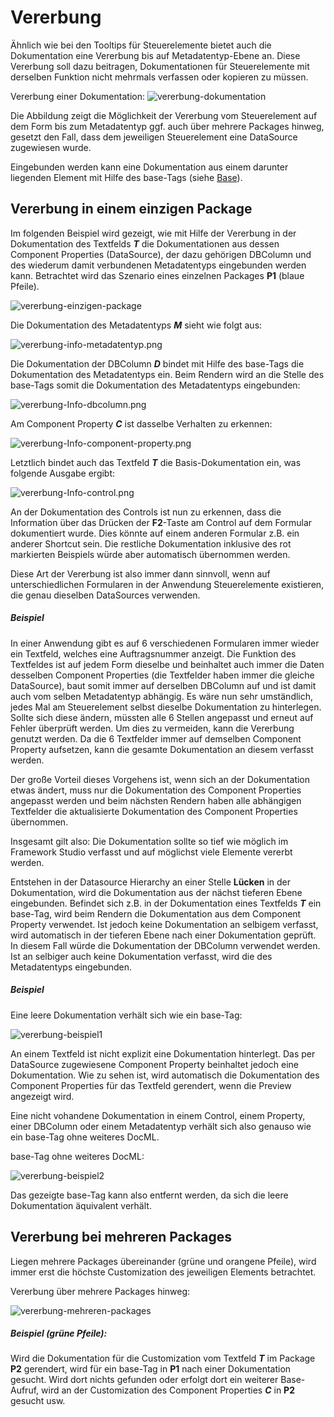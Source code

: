 # Vererbung

Ähnlich wie bei den Tooltips für Steuerelemente bietet auch die Dokumentation eine Vererbung bis auf Metadatentyp-Ebene an. Diese Vererbung soll dazu beitragen, Dokumentationen für Steuerelemente mit derselben Funktion nicht mehrmals verfassen oder kopieren zu müssen.

Vererbung einer Dokumentation:
![vererbung-dokumentation](media/vererbung-dokumentation.png)

Die Abbildung zeigt die Möglichkeit der Vererbung vom Steuerelement auf dem Form bis zum Metadatentyp ggf. auch über mehrere Packages hinweg, gesetzt den Fall, dass dem jeweiligen Steuerelement eine DataSource zugewiesen wurde.

Eingebunden werden kann eine Dokumentation aus einem darunter liegenden Element mit Hilfe des base-Tags (siehe [Base](./docml.md#base)).

## Vererbung in einem einzigen Package

Im folgenden Beispiel wird gezeigt, wie mit Hilfe der Vererbung in der Dokumentation des Textfelds ***T*** die Dokumentationen aus dessen Component Properties (DataSource), der dazu gehörigen DBColumn und des wiederum damit verbundenen Metadatentyps eingebunden werden kann. Betrachtet wird das Szenario eines einzelnen Packages **P1** (blaue Pfeile).

![vererbung-einzigen-package](media/vererbung-einzigen-package.png)

Die Dokumentation des Metadatentyps ***M*** sieht wie folgt aus:

![vererbung-info-metadatentyp.png](media/vererbung-info-metadatentyp.png)

Die Dokumentation der DBColumn ***D*** bindet mit Hilfe des base-Tags die Dokumentation des Metadatentyps ein. Beim Rendern wird an die Stelle des base-Tags somit die Dokumentation des Metadatentyps eingebunden:

![vererbung-Info-dbcolumn.png](media/vererbung-Info-dbcolumn.png)

Am Component Property ***C*** ist dasselbe Verhalten zu erkennen:

![vererbung-Info-component-property.png](media/vererbung-Info-component-property.png)

Letztlich bindet auch das Textfeld ***T*** die Basis-Dokumentation ein, was folgende Ausgabe ergibt:

![vererbung-Info-control.png](media/vererbung-Info-control.png)

An der Dokumentation des Controls ist nun zu erkennen, dass die Information über das Drücken der **F2**-Taste am Control auf dem Formular dokumentiert wurde. Dies könnte auf einem anderen Formular z.B. ein anderer Shortcut sein. Die restliche Dokumentation inklusive des rot markierten Beispiels würde aber automatisch übernommen werden.

Diese Art der Vererbung ist also immer dann sinnvoll, wenn auf unterschiedlichen Formularen in der Anwendung Steuerelemente existieren, die genau dieselben DataSources verwenden.

##### **Beispiel**

In einer Anwendung gibt es auf 6 verschiedenen Formularen immer wieder ein Textfeld, welches eine Auftragsnummer anzeigt. Die Funktion des Textfeldes ist auf jedem Form dieselbe und beinhaltet auch immer die Daten desselben Component Properties (die Textfelder haben immer die gleiche DataSource), baut somit immer auf derselben DBColumn auf und ist damit auch vom selben Metadatentyp abhängig. Es wäre nun sehr umständlich, jedes Mal am Steuerelement selbst dieselbe Dokumentation zu hinterlegen. Sollte sich diese ändern, müssten alle 6 Stellen angepasst und erneut auf Fehler überprüft werden. Um dies zu vermeiden, kann die Vererbung genutzt werden. Da die 6 Textfelder immer auf demselben Component Property aufsetzen, kann die gesamte Dokumentation an diesem verfasst werden.

Der große Vorteil dieses Vorgehens ist, wenn sich an der Dokumentation etwas ändert, muss nur die Dokumentation des Component Properties angepasst werden und beim nächsten Rendern haben alle abhängigen Textfelder die aktualisierte Dokumentation des Component Properties übernommen.

Insgesamt gilt also: Die Dokumentation sollte so tief wie möglich im Framework Studio verfasst und auf möglichst viele Elemente vererbt werden.

Entstehen in der Datasource Hierarchy an einer Stelle **Lücken** in der Dokumentation, wird die Dokumentation aus der nächst tieferen Ebene eingebunden. Befindet sich z.B. in der Dokumentation eines Textfelds ***T*** ein base-Tag, wird beim Rendern die Dokumentation aus dem Component Property verwendet. Ist jedoch keine Dokumentation an selbigem verfasst, wird automatisch in der tieferen Ebene nach einer Dokumentation geprüft. In diesem Fall würde die Dokumentation der DBColumn verwendet werden. Ist an selbiger auch keine Dokumentation verfasst, wird die des Metadatentyps eingebunden.

##### **Beispiel**

Eine leere Dokumentation verhält sich wie ein base-Tag:

![vererbung-beispiel1](media/vererbung-beispiel1.png)

An einem Textfeld ist nicht explizit eine Dokumentation hinterlegt. Das per DataSource zugewiesene Component Property beinhaltet jedoch eine Dokumentation. Wie zu sehen ist, wird automatisch die Dokumentation des Component Properties für das Textfeld gerendert, wenn die Preview angezeigt wird.

Eine nicht vohandene Dokumentation in einem Control, einem Property, einer DBColumn oder einem Metadatentyp verhält sich also genauso wie ein base-Tag ohne weiteres DocML.

base-Tag ohne weiteres DocML:

![vererbung-beispiel2](media/vererbung-beispiel2.png)

Das gezeigte base-Tag kann also entfernt werden, da sich die leere Dokumentation äquivalent verhält.

## Vererbung bei mehreren Packages

Liegen mehrere Packages übereinander (grüne und orangene Pfeile), wird immer erst die höchste Customization des jeweiligen Elements betrachtet.

Vererbung über mehrere Packages hinweg:

![vererbung-mehreren-packages](media/vererbung-mehreren-packages.png)

##### **Beispiel (grüne Pfeile):**

Wird die Dokumentation für die Customization vom Textfeld ***T*** im Package **P2** gerendert, wird für ein base-Tag in **P1** nach einer Dokumentation gesucht. Wird dort nichts gefunden oder erfolgt dort ein weiterer Base-Aufruf, wird an der Customization des Component Properties ***C*** in **P2** gesucht usw.
